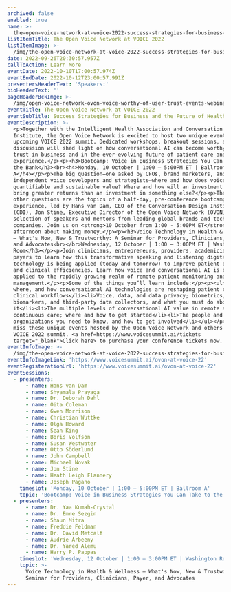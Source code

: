 ```yaml
---
archived: false
enabled: true
name: >-
  the-open-voice-network-at-voice-2022-success-strategies-for-business-and-the-future-of-health
listItemTitle: The Open Voice Network at VOICE 2022
listItemImage: >-
  /img/the-open-voice-network-at-voice-2022-success-strategies-for-business-and-the-future-of-health-thumbnail.png
date: 2022-09-26T20:30:57.957Z
callToAction: Learn More
eventDate: 2022-10-10T17:00:57.974Z
eventEndDate: 2022-10-12T23:00:57.991Z
presentersHeaderText: 'Speakers:'
bioHeaderText: ''
pageHeaderBckImge: >-
  /img/open-voice-network-ovon-voice-worthy-of-user-trust-events-webinar-temporary-header.png
eventTitle: The Open Voice Network at VOICE 2022
eventSubTitle: Success Strategies for Business and the Future of Health
eventDescription: >-
  <p>Together with the Intelligent Health Association and Conversation Design
  Institute, the Open Voice Network is excited to host two unique events at the
  upcoming VOICE 2022 summit. Dedicated workshops, breakout sessions, and panel
  discussion will shed light on how conversational AI can become worthy of user
  trust in business and in the ever-evolving future of patient care and
  experience.</p><p><h3>Bootcamp: Voice in Business Strategies You Can Take to
  the Bank</h3><br><h4>Monday, 10 October | 1:00 – 5:00PM ET | Ballroom
  A</h4></p><p>The big question—one asked by CFOs, brand marketers, and
  independent voice developers and strategists—where and how does voice create
  quantifiable and sustainable value? Where and how will an investment in voice
  bring greater returns than an investment in something else?</p><p>These and
  other questions are the topics of a half-day, pre-conference bootcamp
  experience, led by Hans van Dam, CEO of the Conversation Design Institute
  (CDI), Jon Stine, Executive Director of the Open Voice Network (OVON), and a
  selection of speakers and mentors from leading global brands and technology
  companies. Join us on <strong>10 October from 1:00 - 5:00PM ET</strong> for an
  afternoon about making money.</p><p><h3>Voice Technology in Health & Wellness
  – What's Now, New & Trustworthy: A Seminar for Providers, Clinicians, Payer,
  and Advocates<br></br>Wednesday, 12 October | 1:00 – 3:00PM ET | Washington
  Room</h3></p><p>Join clinicians, entrepreneurs, providers, academicians, and
  payers to learn how this transformative speaking and listening digital
  technology is being applied (today and tomorrow) to improve patient outcomes
  and clinical efficiencies. Learn how voice and conversational AI is being
  applied to the rapidly growing realm of remote patient monitoring and
  management.</p><p>Some of the things you’ll learn include:</p><p><ul><li>Why,
  where, and how conversational AI technologies are reshaping patient care and
  clinical workflows</li><li>Voice, data, and data privacy; biometrics,
  biomarkers, and third-party data collectors, and what you must do about
  it</li><li>The multiple levels of conversational AI value in remote and
  continuous care; where and how to get started</li><li>The people and the
  organizations you need to know, and how to get involved</li></ul></p><p>Don’t
  miss these unique events hosted by the Open Voice Network and others at the
  VOICE 2022 summit. <a href=https://www.voicesummit.ai/tickets
  target="_blank">Click here> to purchase your conference tickets now.
eventInfoImage: >-
  /img/the-open-voice-network-at-voice-2022-success-strategies-for-business-and-the-future-of-health-thumbnail.png
eventInfoImageLink: 'https://www.voicesummit.ai/ovon-at-voice-22'
eventRegisterationUrl: 'https://www.voicesummit.ai/ovon-at-voice-22'
eventSessions:
  - presenters:
      - name: Hans van Dam
      - name: Shyamala Prayaga
      - name: Dr. Deborah Dahl
      - name: Oita Coleman
      - name: Gwen Morrison
      - name: Christian Wuttke
      - name: Olga Howard
      - name: Sean King
      - name: Boris Volfson
      - name: Susan Westwater
      - name: Otto Söderlund
      - name: John Campbell
      - name: Michael Novak
      - name: Jon Stine
      - name: Heath Leigh Flannery
      - name: Joseph Pagano
    timeslot: 'Monday, 10 October | 1:00 – 5:00PM ET | Ballroom A'
    topic: 'Bootcamp: Voice in Business Strategies You Can Take to the Bank'
  - presenters:
      - name: Dr. Yaa Kumah-Crystal
      - name: Dr. Emre Sezgin
      - name: Shaun Mitra
      - name: Freddie Feldman
      - name: Dr. David Metcalf
      - name: Audrie Arbeeny
      - name: Dr. Yared Alemu
      - name: Harry P. Pappas
    timeslot: 'Wednesday, 12 October | 1:00 – 3:00PM ET | Washington Room'
    topic: >-
      Voice Technology in Health & Wellness – What's Now, New & Trustworthy: A
      Seminar for Providers, Clinicians, Payer, and Advocates
---
```


